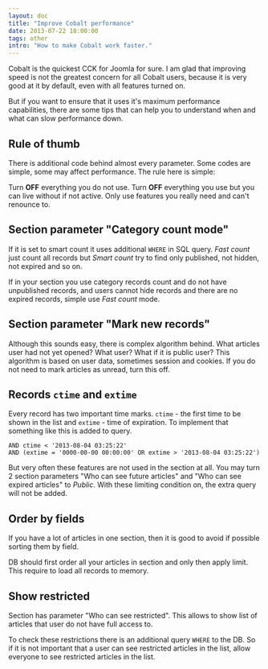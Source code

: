 ```yaml
---
layout: doc
title: "Improve Cobalt performance"
date: 2013-07-22 18:00:00
tags: other
intro: "How to make Cobalt work faster."
---
```


Cobalt is the quickest CCK for Joomla for sure. I am glad that improving speed is not the greatest concern for all Cobalt users, because it is very good at it by default, even with all features turned on.

But if you want to ensure that it uses it's maximum performance capabilities, there are some tips that can help you to understand when and what can slow performance down.

## Rule of thumb

There is additional code behind almost every parameter. Some codes are simple, some may affect performance. The rule here is simple:

<div class="alert alert-success">Turn <b>OFF</b> everything you do not use. Turn <b>OFF</b> everything you use but you can live without if not active. Only use features you really need and can't renounce to.</div>

## Section parameter "Category count mode"

If it is set to smart count it uses additional `WHERE` in SQL query. _Fast count_ just count all records but _Smart count_ try to find only published, not hidden, not expired and so on. 

If in your section you use category records count and do not have unpublished records, and users cannot hide records and there are no expired records, simple use _Fast count_ mode. 

## Section parameter "Mark new records"

Although this sounds easy, there is complex algorithm behind. What articles user had not yet opened? What user? What if it is public user? This algorithm is based on user data, sometimes session and cookies. If you do not need to mark articles as unread, turn this off.

## Records `ctime` and `extime`

Every record has two important time marks. `ctime` - the first time to be shown in the list and `extime` - time of expiration. To implement that something like this is added to query.

	AND ctime < '2013-08-04 03:25:22'
	AND (extime = '0000-00-00 00:00:00' OR extime > '2013-08-04 03:25:22') 

But very often these features are not used in the section at all. You may turn 2 section parameters "Who can see future articles" and "Who can see expired articles" to _Public_. With these limiting condition on, the extra query will not be added.

## Order by fields

If you have a lot of articles in one section, then it is good to avoid if possible sorting them by field.

DB should first order all your articles in section and only then apply limit. This require to load all records to memory.

## Show restricted

Section has parameter "Who can see restricted". This allows to show list of articles that user do not have full access to.

To check these restrictions there is an additional query `WHERE` to the DB. So if it is not important that a user can see restricted articles in the list, allow everyone to see restricted articles in the list.



 
